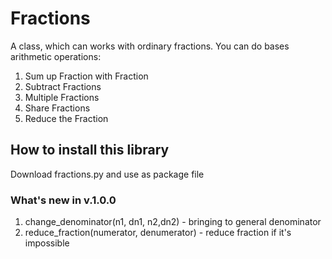 # Fractions
A class, which can works with ordinary fractions. You can do bases arithmetic operations:
1. 	Sum up Fraction with Fraction
2.	 Subtract Fractions
3. 	Multiple Fractions
4. 	Share Fractions
5. 	Reduce the Fraction

## How to install this library
Download fractions.py and use as package file


### What's new in v.1.0.0
1.	change_denominator(n1, dn1, n2,dn2) - bringing to general denominator
2.	reduce_fraction(numerator, denumerator) - reduce fraction if it's impossible
